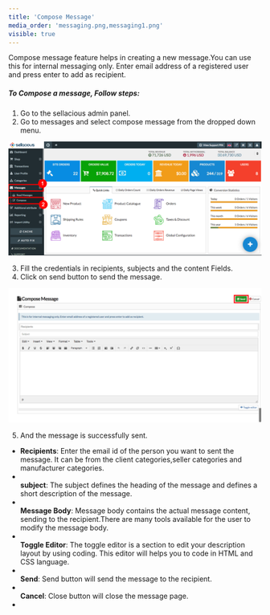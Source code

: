 ```yaml
---
title: 'Compose Message'
media_order: 'messaging.png,messaging1.png'
visible: true
---
```


Compose message feature helps in creating a new message.You can use this for internal messaging only. Enter email address of a registered user and press enter to add as recipient.

##### **To Compose a message, Follow steps:**

1. Go to the sellacious admin panel.
2. Go to messages and select compose message from the dropped down menu.

![](messaging.png)

3. Fill the credentials in recipients, subjects and the content Fields.
4. Click on send button to send the message.

![](messaging1.png)

5. And the message is successfully sent.


* **Recipients**: Enter the email id of the person you want to sent the message. It can be from the client categories,seller categories and manufacturer categories.
* <br>**subject**: The subject defines the heading of the message and defines a short description of the message.
* <br>**Message Body**: Message body contains the actual message content, sending to the recipient.There are many tools available for the user to modify the message body.
* <br>**Toggle Editor**: The toggle editor is a section to edit your description layout by using coding. This editor will helps you to code in HTML and CSS language.
* <br>**Send**: Send button will send the message to the recipient. 
* <br>**Cancel**: Close button will close the message page.
* 